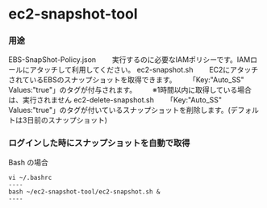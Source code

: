 # ec2-snapshot-tool
### 用途
EBS-SnapShot-Policy.json
　　実行するのに必要なIAMポリシーです。IAMロールにアタッチして利用してください。
ec2-snapshot.sh
　　EC2にアタッチされているEBSのスナップショットを取得できます。
　　「Key:"Auto_SS" Values:"true"」のタグが付与されます。
　　※1時間以内に取得している場合は、実行されません
ec2-delete-snapshot.sh
　　「Key:"Auto_SS" Values:"true"」のタグが付いているスナップショットを削除します。(デフォルトは3日前のスナップショット)

### ログインした時にスナップショットを自動で取得
Bash の場合
```
vi ~/.bashrc
----
bash ~/ec2-snapshot-tool/ec2-snapshot.sh &
----
```
